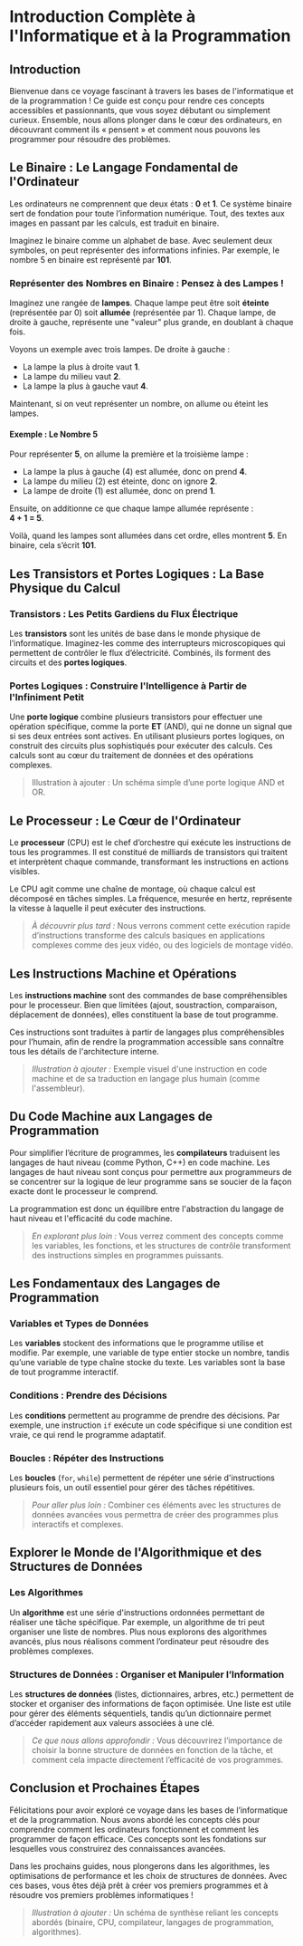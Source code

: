 # Introduction Complète à l'Informatique et à la Programmation



## Introduction
Bienvenue dans ce voyage fascinant à travers les bases de l'informatique et de la programmation ! Ce guide est conçu pour rendre ces concepts accessibles et passionnants, que vous soyez débutant ou simplement curieux. Ensemble, nous allons plonger dans le cœur des ordinateurs, en découvrant comment ils « pensent » et comment nous pouvons les programmer pour résoudre des problèmes.



## Le Binaire : Le Langage Fondamental de l'Ordinateur
Les ordinateurs ne comprennent que deux états : **0** et **1**. Ce système binaire sert de fondation pour toute l’information numérique. Tout, des textes aux images en passant par les calculs, est traduit en binaire.

Imaginez le binaire comme un alphabet de base. Avec seulement deux symboles, on peut représenter des informations infinies. Par exemple, le nombre 5 en binaire est représenté par **101**.

### Représenter des Nombres en Binaire : Pensez à des Lampes !

Imaginez une rangée de **lampes**. Chaque lampe peut être soit **éteinte** (représentée par 0) soit **allumée** (représentée par 1). Chaque lampe, de droite à gauche, représente une "valeur" plus grande, en doublant à chaque fois.

Voyons un exemple avec trois lampes. De droite à gauche :
- La lampe la plus à droite vaut **1**.
- La lampe du milieu vaut **2**.
- La lampe la plus à gauche vaut **4**.

Maintenant, si on veut représenter un nombre, on allume ou éteint les lampes.

#### Exemple : Le Nombre 5
Pour représenter **5**, on allume la première et la troisième lampe :
- La lampe la plus à gauche (4) est allumée, donc on prend **4**.
- La lampe du milieu (2) est éteinte, donc on ignore **2**.
- La lampe de droite (1) est allumée, donc on prend **1**.

Ensuite, on additionne ce que chaque lampe allumée représente :  
**4 + 1 = 5**.

Voilà, quand les lampes sont allumées dans cet ordre, elles montrent **5**. En binaire, cela s’écrit **101**.



## Les Transistors et Portes Logiques : La Base Physique du Calcul
### Transistors : Les Petits Gardiens du Flux Électrique
Les **transistors** sont les unités de base dans le monde physique de l'informatique. Imaginez-les comme des interrupteurs microscopiques qui permettent de contrôler le flux d’électricité. Combinés, ils forment des circuits et des **portes logiques**.

### Portes Logiques : Construire l'Intelligence à Partir de l'Infiniment Petit
Une **porte logique** combine plusieurs transistors pour effectuer une opération spécifique, comme la porte **ET** (AND), qui ne donne un signal que si ses deux entrées sont actives. En utilisant plusieurs portes logiques, on construit des circuits plus sophistiqués pour exécuter des calculs. Ces calculs sont au cœur du traitement de données et des opérations complexes.

> Illustration à ajouter : Un schéma simple d’une porte logique AND et OR.



## Le Processeur : Le Cœur de l'Ordinateur
Le **processeur** (CPU) est le chef d’orchestre qui exécute les instructions de tous les programmes. Il est constitué de milliards de transistors qui traitent et interprètent chaque commande, transformant les instructions en actions visibles.

Le CPU agit comme une chaîne de montage, où chaque calcul est décomposé en tâches simples. La fréquence, mesurée en hertz, représente la vitesse à laquelle il peut exécuter des instructions.

> *À découvrir plus tard :* Nous verrons comment cette exécution rapide d’instructions transforme des calculs basiques en applications complexes comme des jeux vidéo, ou des logiciels de montage vidéo.


## Les Instructions Machine et Opérations
Les **instructions machine** sont des commandes de base compréhensibles pour le processeur. Bien que limitées (ajout, soustraction, comparaison, déplacement de données), elles constituent la base de tout programme.

Ces instructions sont traduites à partir de langages plus compréhensibles pour l’humain, afin de rendre la programmation accessible sans connaître tous les détails de l'architecture interne.

> *Illustration à ajouter :* Exemple visuel d'une instruction en code machine et de sa traduction en langage plus humain (comme l'assembleur).


## Du Code Machine aux Langages de Programmation
Pour simplifier l’écriture de programmes, les **compilateurs** traduisent les langages de haut niveau (comme Python, C++) en code machine. Les langages de haut niveau sont conçus pour permettre aux programmeurs de se concentrer sur la logique de leur programme sans se soucier de la façon exacte dont le processeur le comprend.

La programmation est donc un équilibre entre l'abstraction du langage de haut niveau et l'efficacité du code machine.

> *En explorant plus loin :* Vous verrez comment des concepts comme les variables, les fonctions, et les structures de contrôle transforment des instructions simples en programmes puissants.



## Les Fondamentaux des Langages de Programmation
### Variables et Types de Données
Les **variables** stockent des informations que le programme utilise et modifie. Par exemple, une variable de type entier stocke un nombre, tandis qu’une variable de type chaîne stocke du texte. Les variables sont la base de tout programme interactif.

### Conditions : Prendre des Décisions
Les **conditions** permettent au programme de prendre des décisions. Par exemple, une instruction `if` exécute un code spécifique si une condition est vraie, ce qui rend le programme adaptatif.

### Boucles : Répéter des Instructions
Les **boucles** (`for`, `while`) permettent de répéter une série d'instructions plusieurs fois, un outil essentiel pour gérer des tâches répétitives.

> *Pour aller plus loin :* Combiner ces éléments avec les structures de données avancées vous permettra de créer des programmes plus interactifs et complexes.



## Explorer le Monde de l'Algorithmique et des Structures de Données
### Les Algorithmes
Un **algorithme** est une série d'instructions ordonnées permettant de réaliser une tâche spécifique. Par exemple, un algorithme de tri peut organiser une liste de nombres. Plus nous explorons des algorithmes avancés, plus nous réalisons comment l’ordinateur peut résoudre des problèmes complexes.

### Structures de Données : Organiser et Manipuler l’Information
Les **structures de données** (listes, dictionnaires, arbres, etc.) permettent de stocker et organiser des informations de façon optimisée. Une liste est utile pour gérer des éléments séquentiels, tandis qu’un dictionnaire permet d’accéder rapidement aux valeurs associées à une clé.

> *Ce que nous allons approfondir :* Vous découvrirez l’importance de choisir la bonne structure de données en fonction de la tâche, et comment cela impacte directement l’efficacité de vos programmes.



## Conclusion et Prochaines Étapes
Félicitations pour avoir exploré ce voyage dans les bases de l’informatique et de la programmation. Nous avons abordé les concepts clés pour comprendre comment les ordinateurs fonctionnent et comment les programmer de façon efficace. Ces concepts sont les fondations sur lesquelles vous construirez des connaissances avancées.

Dans les prochains guides, nous plongerons dans les algorithmes, les optimisations de performance et les choix de structures de données. Avec ces bases, vous êtes déjà prêt à créer vos premiers programmes et à résoudre vos premiers problèmes informatiques !

> *Illustration à ajouter :* Un schéma de synthèse reliant les concepts abordés (binaire, CPU, compilateur, langages de programmation, algorithmes).